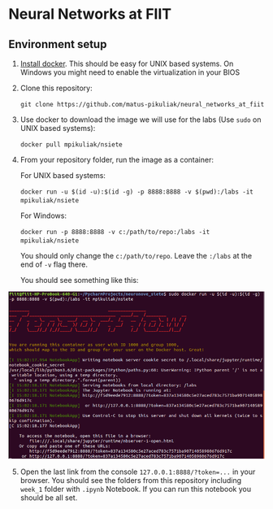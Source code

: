 # Neural Networks at FIIT

## Environment setup

1. [Install docker](https://docs.docker.com/install/).
This should be easy for UNIX based systems.
On Windows you might need to enable the virtualization in your BIOS

2. Clone this repository:

    `git clone https://github.com/matus-pikuliak/neural_networks_at_fiit`

3. Use docker to download the image we will use for the labs
(Use `sudo` on UNIX based systems):

    `docker pull mpikuliak/nsiete`

4. From your repository folder, run the image as a container:

    For UNIX based systems:

    `docker run -u $(id -u):$(id -g) -p 8888:8888 -v $(pwd):/labs -it mpikuliak/nsiete`

    For Windows:
    
    `docker run -p 8888:8888 -v c:/path/to/repo:/labs -it mpikuliak/nsiete`
    
    You should only change the `c:/path/to/repo`. Leave the `:/labs` at the end of `-v` flag there.

    You should see something like this:

![terminal](./backstage/successful_docker.png)

5. Open the last link from the console `127.0.0.1:8888/?token=...` in your browser.
You should see the folders from this repository including `week_1` folder with `.ipynb` Notebook.
If you can run this notebook you should be all set.